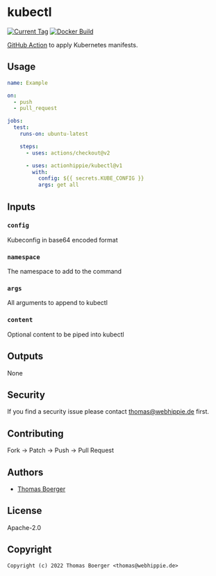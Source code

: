 # kubectl

[![Current Tag](https://img.shields.io/github/v/tag/actionhippie/kubectl?sort=semver)](https://github.com/actionhippie/kubectl) [![Docker Build](https://github.com/actionhippie/kubectl/workflows/docker/badge.svg)](https://github.com/actionhippie/kubectl/actions/workflows/docker.yml)

[GitHub Action](https://github.com/features/actions) to apply Kubernetes manifests.

## Usage

```yml
name: Example

on:
  - push
  - pull_request

jobs:
  test:
    runs-on: ubuntu-latest

    steps:
      - uses: actions/checkout@v2

      - uses: actionhippie/kubectl@v1
        with:
          config: ${{ secrets.KUBE_CONFIG }}
          args: get all
```

## Inputs

### `config`

Kubeconfig in base64 encoded format

### `namespace`

The namespace to add to the command

### `args`

All arguments to append to kubectl

### `content`

Optional content to be piped into kubectl

## Outputs

None

## Security

If you find a security issue please contact thomas@webhippie.de first.

## Contributing

Fork -> Patch -> Push -> Pull Request

## Authors

* [Thomas Boerger](https://github.com/tboerger)

## License

Apache-2.0

## Copyright

```console
Copyright (c) 2022 Thomas Boerger <thomas@webhippie.de>
```
